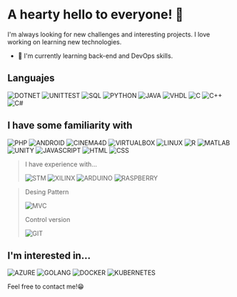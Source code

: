 # A hearty hello to everyone! 🙌


I'm always looking for new challenges and interesting projects. I love working on learning new technologies. 

- 🌱 I'm currently learning back-end and DevOps skills.

## Languajes

![DOTNET](https://img.shields.io/badge/ASP_,_blazor-learning-red?logo=dotnet&style=for-the-badge)
![UNITTEST](https://img.shields.io/badge/UnitTest-learning-red?logo=testinglibrary&style=for-the-badge)
![SQL](https://img.shields.io/badge/SQL-learning-red?logo=oracle&style=for-the-badge)
![PYTHON](https://img.shields.io/badge/PYTHON-gray?logo=python&style=for-the-badge)
![JAVA](https://img.shields.io/badge/JAVA-gray?logo=coffeescript&style=for-the-badge)
![VHDL](https://img.shields.io/badge/VHDL-gray?logo=assemblyscript&style=for-the-badge)
![C](https://img.shields.io/badge/C-gray?logo=c&style=for-the-badge)
![C++](https://img.shields.io/badge/C++-gray?logo=cplusplus&style=for-the-badge)
![C#](https://img.shields.io/badge/Csharp-gray?logo=csharp&style=for-the-badge)


## I have some familiarity with

![PHP](https://img.shields.io/badge/PHP-gray?logo=php&style=for-the-badge)
![ANDROID](https://img.shields.io/badge/ANDROID-gray?logo=androidstudio&style=for-the-badge)
![CINEMA4D](https://img.shields.io/badge/CINEMA4D-gray?logo=cinema4d&style=for-the-badge)
![VIRTUALBOX](https://img.shields.io/badge/virtualbox-gray?logo=virtualbox&style=for-the-badge)
![LINUX](https://img.shields.io/badge/LINUX_OS-gray?logo=linux&style=for-the-badge)
![R](https://img.shields.io/badge/R-gray?logo=r&style=for-the-badge)
![MATLAB](https://img.shields.io/badge/MATLAB-gray?logo=labview&style=for-the-badge)
![UNITY](https://img.shields.io/badge/UNITY-gray?logo=unity&style=for-the-badge)
![JAVASCRIPT](https://img.shields.io/badge/JAVASCRIPT-gray?logo=javascript&style=for-the-badge)
![HTML](https://img.shields.io/badge/HTML-gray?logo=html5&style=for-the-badge)
![CSS](https://img.shields.io/badge/CSS-gray?logo=css3&style=for-the-badge)

>I have experience with...
>
>![STM](https://img.shields.io/badge/IoTHardware-gray?logo=stmicroelectronics&style=for-the-badge)
>![XILINX](https://img.shields.io/badge/FPGA_Arty_z7-gray?logo=xilinx&style=for-the-badge)
>![ARDUINO](https://img.shields.io/badge/ARDUINO-gray?logo=arduino&style=for-the-badge)
>![RASPBERRY](https://img.shields.io/badge/RASPBERRYPI-gray?logo=raspberrypi&style=for-the-badge)

>Desing Pattern 
>
>![MVC](https://img.shields.io/badge/MVC-black?logo=textpattern&style=for-the-badge)
>
>Control version
>
>![GIT](https://img.shields.io/badge/GIT-learning-red?logo=git&style=for-the-badge)

## I'm interested in...
![AZURE](https://img.shields.io/badge/AZURE-gray?logo=microsoftazure&style=for-the-badge)
![GOLANG](https://img.shields.io/badge/GO-gray?logo=goland&style=for-the-badge)
![DOCKER](https://img.shields.io/badge/DOCKER-gray?logo=docker&style=for-the-badge)
![KUBERNETES](https://img.shields.io/badge/kubernetes-gray?logo=kubernetes&style=for-the-badge)

Feel free to contact me!😁
